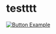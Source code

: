 # testttt
[![Button Example]][Link]

[Link]: https://www.youtube.com
[Button Example]: https://img.shields.io/badge/Installation-EF2D5E?style=for-the-badge&logoColor=white&logo=DocuSign
